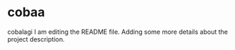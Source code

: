 # cobaa
cobalagi
I am editing the README file. Adding some more details about the project description.
